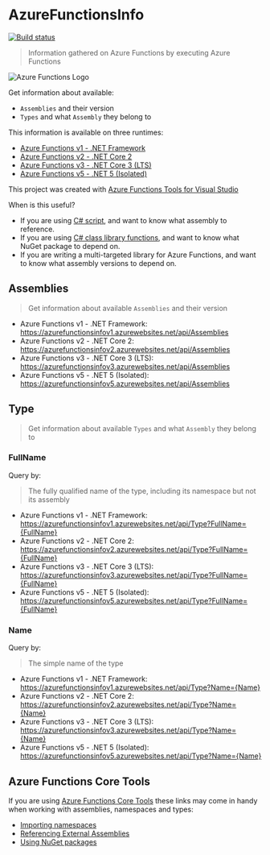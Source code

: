 # AzureFunctionsInfo

[![Build status](https://ci.appveyor.com/api/projects/status/jflnn0l4437y4cs3?svg=true)](https://ci.appveyor.com/project/hlaueriksson/azurefunctionsinfo)

> Information gathered on Azure Functions by executing Azure Functions

![Azure Functions Logo](https://raw.githubusercontent.com/Azure/azure-functions-cli/master/src/Azure.Functions.Cli/npm/assets/azure-functions-logo-color-raster.png)

Get information about available:

* `Assemblies` and their version
* `Types` and what `Assembly` they belong to

This information is available on three runtimes:

* [Azure Functions v1 - .NET Framework](v1.md)
* [Azure Functions v2 - .NET Core 2](v2.md)
* [Azure Functions v3 - .NET Core 3 (LTS)](v3.md)
* [Azure Functions v5 - .NET 5 (Isolated)](v5.md)

This project was created with [Azure Functions Tools for Visual Studio](https://docs.microsoft.com/en-us/azure/azure-functions/functions-develop-vs)

When is this useful?

* If you are using [C# script](https://docs.microsoft.com/en-us/azure/azure-functions/functions-reference-csharp), and want to know what assembly to reference.
* If you are using [C# class library functions](https://docs.microsoft.com/en-us/azure/azure-functions/functions-dotnet-class-library), and want to know what NuGet package to depend on.
* If you are writing a multi-targeted library for Azure Functions, and want to know what assembly versions to depend on.

## Assemblies

> Get information about available `Assemblies` and their version

* Azure Functions v1 - .NET Framework: https://azurefunctionsinfov1.azurewebsites.net/api/Assemblies
* Azure Functions v2 - .NET Core 2: https://azurefunctionsinfov2.azurewebsites.net/api/Assemblies
* Azure Functions v3 - .NET Core 3 (LTS): https://azurefunctionsinfov3.azurewebsites.net/api/Assemblies
* Azure Functions v5 - .NET 5 (Isolated): https://azurefunctionsinfov5.azurewebsites.net/api/Assemblies

## Type

> Get information about available `Types` and what `Assembly` they belong to

### FullName

Query by:

> The fully qualified name of the type, including its namespace but not its assembly

* Azure Functions v1 - .NET Framework: https://azurefunctionsinfov1.azurewebsites.net/api/Type?FullName={FullName}
* Azure Functions v2 - .NET Core 2: https://azurefunctionsinfov2.azurewebsites.net/api/Type?FullName={FullName}
* Azure Functions v3 - .NET Core 3 (LTS): https://azurefunctionsinfov3.azurewebsites.net/api/Type?FullName={FullName}
* Azure Functions v5 - .NET 5 (Isolated): https://azurefunctionsinfov5.azurewebsites.net/api/Type?FullName={FullName}

### Name

Query by:

> The simple name of the type

* Azure Functions v1 - .NET Framework: https://azurefunctionsinfov1.azurewebsites.net/api/Type?Name={Name}
* Azure Functions v2 - .NET Core 2: https://azurefunctionsinfov2.azurewebsites.net/api/Type?Name={Name}
* Azure Functions v3 - .NET Core 3 (LTS): https://azurefunctionsinfov3.azurewebsites.net/api/Type?Name={Name}
* Azure Functions v5 - .NET 5 (Isolated): https://azurefunctionsinfov5.azurewebsites.net/api/Type?Name={Name}

## Azure Functions Core Tools

If you are using [Azure Functions Core Tools](https://github.com/Azure/azure-functions-core-tools) these links may come in handy when working with assemblies, namespaces and types:

* [Importing namespaces](https://docs.microsoft.com/en-us/azure/azure-functions/functions-reference-csharp#importing-namespaces)
* [Referencing External Assemblies](https://docs.microsoft.com/en-us/azure/azure-functions/functions-reference-csharp#referencing-external-assemblies)
* [Using NuGet packages](https://docs.microsoft.com/en-us/azure/azure-functions/functions-reference-csharp#using-nuget-packages)
